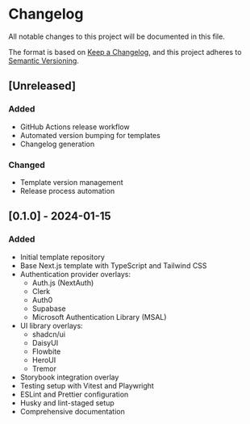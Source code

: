 # Changelog

All notable changes to this project will be documented in this file.

The format is based on [Keep a Changelog](https://keepachangelog.com/en/1.0.0/),
and this project adheres to [Semantic Versioning](https://semver.org/spec/v2.0.0.html).

## [Unreleased]

### Added
- GitHub Actions release workflow
- Automated version bumping for templates
- Changelog generation

### Changed
- Template version management
- Release process automation

## [0.1.0] - 2024-01-15

### Added
- Initial template repository
- Base Next.js template with TypeScript and Tailwind CSS
- Authentication provider overlays:
  - Auth.js (NextAuth)
  - Clerk
  - Auth0
  - Supabase
  - Microsoft Authentication Library (MSAL)
- UI library overlays:
  - shadcn/ui
  - DaisyUI
  - Flowbite
  - HeroUI
  - Tremor
- Storybook integration overlay
- Testing setup with Vitest and Playwright
- ESLint and Prettier configuration
- Husky and lint-staged setup
- Comprehensive documentation
